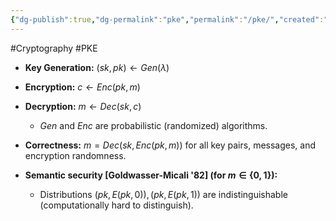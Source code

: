 ```yaml
---
{"dg-publish":true,"dg-permalink":"pke","permalink":"/pke/","created":"2024-06-18T16:01:53.232+08:00","updated":"2024-06-18T19:02:40.078+08:00"}
---
```


#Cryptography #PKE
- **Key Generation:** $(sk, pk) \leftarrow Gen(\lambda)$
- **Encryption:** $c \leftarrow Enc(pk, m)$
- **Decryption:** $m \leftarrow Dec(sk, c)$
	- $Gen$ and $Enc$ are probabilistic (randomized) algorithms.

- **Correctness:** $m = Dec(sk, Enc(pk, m))$ for all key pairs, messages, and encryption randomness.
- **Semantic security [Goldwasser-Micali '82] (for $m \in \{0, 1\}$):**
	- Distributions $(pk, E(pk, 0)), (pk, E(pk, 1))$ are indistinguishable (computationally hard to distinguish).
